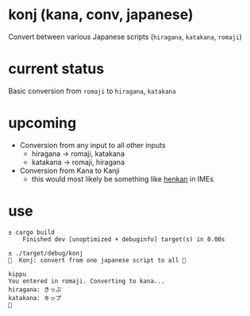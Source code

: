 # konj (kana, conv, japanese)
Convert between various Japanese scripts (`hiragana`, `katakana`, `romaji`)

# current status

Basic conversion from `romaji` to `hiragana`, `katakana`

# upcoming

- Conversion from any input to all other inputs
    * hiragana → romaji, katakana
    * katakana → romaji, hiragana
- Conversion from Kana to Kanji 
    * this would most likely be something like [henkan](https://en.wikipedia.org/wiki/Language_input_keys#Conversion) in IMEs

# use

```
± cargo build
    Finished dev [unoptimized + debuginfo] target(s) in 0.00s
    
± ./target/debug/konj
🍱  Konj: convert from one japanese script to all 🍱

kippu
You entered in romaji. Converting to kana...
hiragana: きっぷ
katakana: キップ
🍙
```
